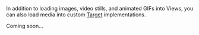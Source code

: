 In addition to loading images, video stills, and animated GIFs into Views, you can also load media into custom [Target](http://bumptech.github.io/glide/javadocs/330/com/bumptech/glide/request/target/Target.html) implementations.

Coming soon...